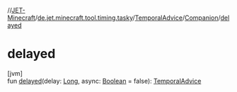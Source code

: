 //[JET-Minecraft](../../../../index.md)/[de.jet.minecraft.tool.timing.tasky](../../index.md)/[TemporalAdvice](../index.md)/[Companion](index.md)/[delayed](delayed.md)

# delayed

[jvm]\
fun [delayed](delayed.md)(delay: [Long](https://kotlinlang.org/api/latest/jvm/stdlib/kotlin/-long/index.html), async: [Boolean](https://kotlinlang.org/api/latest/jvm/stdlib/kotlin/-boolean/index.html) = false): [TemporalAdvice](../index.md)
